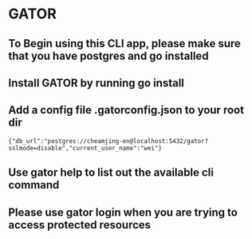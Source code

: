 # GATOR

## To Begin using this CLI app, please make sure that you have postgres and go installed

## Install GATOR by running go install

## Add a config file .gatorconfig.json to your root dir
```
{"db_url":"postgres://cheamjing-en@localhost:5432/gator?sslmode=disable","current_user_name":"wei"}
```

## Use gator help to list out the available cli command

## Please use gator login <username> when you are trying to access protected resources
